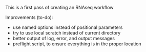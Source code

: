 This is a first pass of creating an RNAseq workflow

Improvements (to-do):
- use named options instead of positional parameters
- try to use local scratch instead of current directory
- better output of log, error, and output messages
- preflight script, to ensure everything is in the proper location


